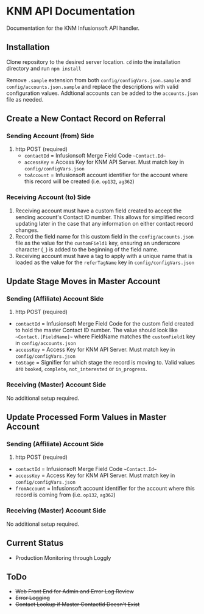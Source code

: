 # KNM API Documentation
Documentation for the KNM Infusionsoft API handler.

## Installation
Clone repository to the desired server location. `cd` into the installation directory and run `npm install`

Remove `.sample` extension from both `config/configVars.json.sample` and `config/accounts.json.sample` and replace the descriptions with valid configuration values. Addtional accounts can be added to the `accounts.json` file as needed.

## Create a New Contact Record on Referral
### Sending Account (from) Side
1. http POST (required)
    * `contactId` = Infusionsoft Merge Field Code `~Contact.Id~`
    * `accessKey` = Access Key for KNM API Server. Must match key in `config/configVars.json`
    * `toAccount` = Infusionsoft account identifier for the account where this record will be created (i.e. `op132`, `ag362`)

### Receiving Account (to) Side
1. Receiving account must have a custom field created to accept the sending account's Contact ID number. This allows for simplified record updating later in the case that any information on either contact record changes.
2. Record the field name for this custom field in the `config/accounts.json` file as the value for the `customField1` key, ensuring an underscore character (`_`) is added to the beginning of the field name.
3. Receiving account must have a tag to apply with a unique name that is loaded as the value for the `referTagName` key in `config/configVars.json`

## Update Stage Moves in Master Account
### Sending (Affiliate) Account Side
1. http POST (required)
* `contactId` = Infusionsoft Merge Field Code for the custom field created to hold the master Contact ID number. The value should look like `~Contact.[FieldName]~` where FieldName matches the `customField1` key in `config/accounts.json`
* `accessKey` = Access Key for KNM API Server. Must match key in `config/configVars.json`
* `toStage` = Signifier for which stage the record is moving to. Valid values are `booked`, `complete`, `not_interested` or `in_progress`.

### Receiving (Master) Account Side
No additional setup required.

## Update Processed Form Values in Master Account
### Sending (Affiliate) Account Side
1. http POST (required)
* `contactId` = Infusionsoft Merge Field Code `~Contact.Id~`
* `accessKey` = Access Key for KNM API Server. Must match key in `config/configVars.json`
* `fromAccount` = Infusionsoft account identifier for the account where this record is coming from (i.e. `op132`, `ag362`)

### Receiving (Master) Account Side
No additional setup required.

## Current Status
* Production Monitoring through Loggly

## ToDo
* ~~Web Front End for Admin and Error Log Review~~
* ~~Error Logging~~
* ~~Contact Lookup if Master ContactId Doesn't Exist~~
